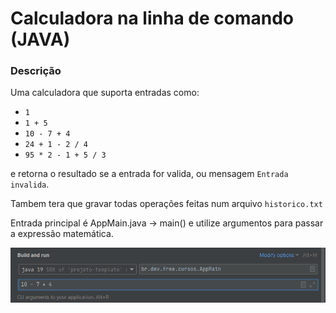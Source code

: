 # Calculadora na linha de comando (JAVA)

### Descrição

Uma calculadora que suporta entradas como:

* `1`
* `1 + 5`
* `10 - 7 + 4`
* `24 + 1 - 2 / 4`
* `95 * 2 - 1 + 5 / 3`

e retorna o resultado se a entrada for valida, ou mensagem `Entrada invalida`.

Tambem tera que gravar todas operações feitas num arquivo `historico.txt`

Entrada principal é AppMain.java -> main() e utilize argumentos para passar a expressão matemática.

![img.png](img.png)
